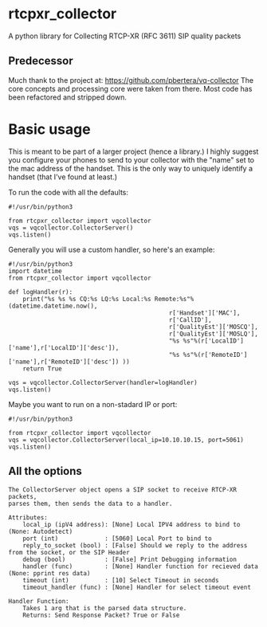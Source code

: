 # rtcpxr_collector
A python library for Collecting RTCP-XR (RFC 3611) SIP quality packets

## Predecessor
Much thank to the project at: https://github.com/pbertera/vq-collector
The core concepts and processing core were taken from there. 
Most code has been refactored and stripped down.

# Basic usage
This is meant to be part of a larger project (hence a library.)
I highly suggest you configure your phones to send to your collector 
with the "name" set to the mac address of the handset. This is the only way to uniquely identify a handset (that I've found at least.)

To run the code with all the defaults:
```
#!/usr/bin/python3

from rtcpxr_collector import vqcollector
vqs = vqcollector.CollectorServer()
vqs.listen()
```

Generally you will use a custom handler, so here's an example:
```
#!/usr/bin/python3
import datetime
from rtcpxr_collector import vqcollector

def logHandler(r):
    print("%s %s %s CQ:%s LQ:%s Local:%s Remote:%s"%(datetime.datetime.now(), 
                                             r['Handset']['MAC'],
                                             r['CallID'],
                                             r['QualityEst']['MOSCQ'],
                                             r['QualityEst']['MOSLQ'],
                                             "%s %s"%(r['LocalID']['name'],r['LocalID']['desc']),
                                             "%s %s"%(r['RemoteID']['name'],r['RemoteID']['desc']) ))
    return True

vqs = vqcollector.CollectorServer(handler=logHandler)
vqs.listen()
```

Maybe you want to run on a non-stadard IP or port:
```
#!/usr/bin/python3

from rtcpxr_collector import vqcollector
vqs = vqcollector.CollectorServer(local_ip=10.10.10.15, port=5061)
vqs.listen()
```
## All the options
```
The CollectorServer object opens a SIP socket to receive RTCP-XR packets,
parses them, then sends the data to a handler.

Attributes:
    local_ip (ipV4 address): [None] Local IPV4 address to bind to (None: Autodetect)
    port (int)             : [5060] Local Port to bind to
    reply_to_socket (bool) : [False] Should we reply to the address from the socket, or the SIP Header
    debug (bool)           : [False] Print Debugging information
    handler (func)         : [None] Handler function for recieved data (None: pprint res data)
    timeout (int)          : [10] Select Timeout in seconds
    timeout_handler (func) : [None] Handler for select timeout event

Handler Function:
    Takes 1 arg that is the parsed data structure.
    Returns: Send Response Packet? True or False
```

